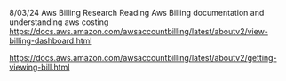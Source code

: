 8/03/24 Aws Billing Research Reading Aws Billing documentation and
understanding aws costing
https://docs.aws.amazon.com/awsaccountbilling/latest/aboutv2/view-billing-dashboard.html

https://docs.aws.amazon.com/awsaccountbilling/latest/aboutv2/getting-viewing-bill.html
